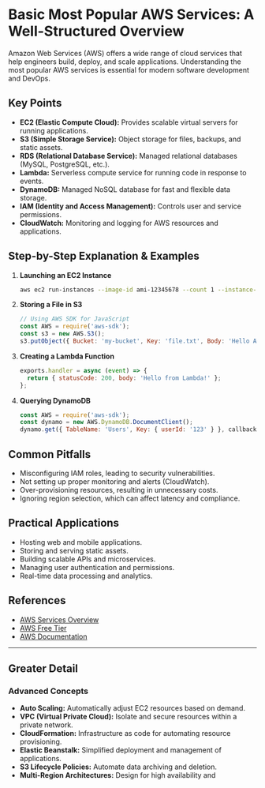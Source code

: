 # Basic Most Popular AWS Services: A Well-Structured Overview

Amazon Web Services (AWS) offers a wide range of cloud services that help engineers build, deploy, and scale applications. Understanding the most popular AWS services is essential for modern software development and DevOps.

## Key Points

- **EC2 (Elastic Compute Cloud):** Provides scalable virtual servers for running applications.
- **S3 (Simple Storage Service):** Object storage for files, backups, and static assets.
- **RDS (Relational Database Service):** Managed relational databases (MySQL, PostgreSQL, etc.).
- **Lambda:** Serverless compute service for running code in response to events.
- **DynamoDB:** Managed NoSQL database for fast and flexible data storage.
- **IAM (Identity and Access Management):** Controls user and service permissions.
- **CloudWatch:** Monitoring and logging for AWS resources and applications.

## Step-by-Step Explanation & Examples

1. **Launching an EC2 Instance**
   ```sh
   aws ec2 run-instances --image-id ami-12345678 --count 1 --instance-type t2.micro
   ```

2. **Storing a File in S3**
   ```js
   // Using AWS SDK for JavaScript
   const AWS = require('aws-sdk');
   const s3 = new AWS.S3();
   s3.putObject({ Bucket: 'my-bucket', Key: 'file.txt', Body: 'Hello AWS!' }, callback);
   ```

3. **Creating a Lambda Function**
   ```js
   exports.handler = async (event) => {
     return { statusCode: 200, body: 'Hello from Lambda!' };
   };
   ```

4. **Querying DynamoDB**
   ```js
   const AWS = require('aws-sdk');
   const dynamo = new AWS.DynamoDB.DocumentClient();
   dynamo.get({ TableName: 'Users', Key: { userId: '123' } }, callback);
   ```

## Common Pitfalls

- Misconfiguring IAM roles, leading to security vulnerabilities.
- Not setting up proper monitoring and alerts (CloudWatch).
- Over-provisioning resources, resulting in unnecessary costs.
- Ignoring region selection, which can affect latency and compliance.

## Practical Applications

- Hosting web and mobile applications.
- Storing and serving static assets.
- Building scalable APIs and microservices.
- Managing user authentication and permissions.
- Real-time data processing and analytics.

## References

- [AWS Services Overview](https://aws.amazon.com/products/)
- [AWS Free Tier](https://aws.amazon.com/free/)
- [AWS Documentation](https://docs.aws.amazon.com/)

---

## Greater Detail

### Advanced Concepts

- **Auto Scaling:** Automatically adjust EC2 resources based on demand.
- **VPC (Virtual Private Cloud):** Isolate and secure resources within a private network.
- **CloudFormation:** Infrastructure as code for automating resource provisioning.
- **Elastic Beanstalk:** Simplified deployment and management of applications.
- **S3 Lifecycle Policies:** Automate data archiving and deletion.
- **Multi-Region Architectures:** Design for high availability and